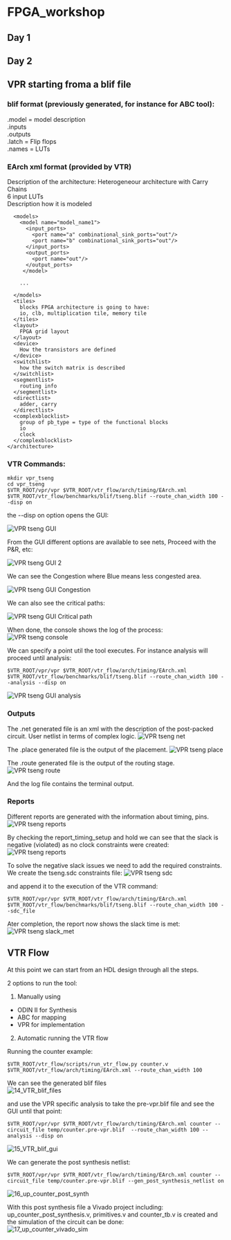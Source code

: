 # FPGA_workshop
## Day 1

## Day 2

## VPR starting froma a blif file

### blif format (previously generated, for instance for ABC tool):
.model = model description  
.inputs  
.outputs  
.latch = Flip flops  
.names = LUTs  

### EArch xml format (provided by VTR)
Description of the architecture: Heterogeneour architecture with Carry Chains  
6 input LUTs  
Description how it is modeled  
    <architecture>  

      <models>
        <model name="model_name1">
          <input_ports>
            <port name="a" combinational_sink_ports="out"/>
            <port name="b" combinational_sink_ports="out"/>
          </input_ports>
          <output_ports>
            <port name="out"/>
          </output_ports>
         </model>
        
        ...
        
      </models>
      <tiles>
        blocks FPGA architecture is going to have: 
        io, clb, multiplication tile, memory tile
      </tiles>
      <layout>
        FPGA grid layout
      </layout>
      <device>
        How the transistors are defined
      </device>
      <switchlist>
        how the switch matrix is described
      </switchlist>
      <segmentlist>
        routing info
      </segmentlist>
      <directlist>
        adder, carry
      </directlist>
      <complexblocklist>
        group of pb_type = type of the functional blocks
        io
        clock
      </complexblocklist>
    </architecture>
        
### VTR Commands:

    mkdir vpr_tseng
    cd vpr_tseng
    $VTR_ROOT/vpr/vpr $VTR_ROOT/vtr_flow/arch/timing/EArch.xml $VTR_ROOT/vtr_flow/benchmarks/blif/tseng.blif --route_chan_width 100 --disp on

the --disp on option opens the GUI:  

![VPR tseng GUI](/images/day2/01_VPR_GUI.JPG)

From the GUI different options are available to see nets, Proceed with the P&R, etc:

![VPR tseng GUI 2](/images/day2/02_VPR_GUI.JPG)

We can see the Congestion where Blue means less congested area.

![VPR tseng GUI Congestion](/images/day2/03_VPR_GUI_Congestion.JPG)

We can also see the critical paths:

![VPR tseng GUI Critical path](/images/day2/04_VPR_GUI_critical_path.JPG)

When done, the console shows the log of the process:
![VPR tseng console](/images/day2/05_VPR_console_done.JPG)


We can specify a point util the tool executes. For instance analysis will proceed until analysis:

    $VTR_ROOT/vpr/vpr $VTR_ROOT/vtr_flow/arch/timing/EArch.xml $VTR_ROOT/vtr_flow/benchmarks/blif/tseng.blif --route_chan_width 100 --analysis --disp on

![VPR tseng GUI analysis](/images/day2/06_VPR_analysis.JPG)

### Outputs  

The .net generated file is an xml with the description of the post-packed circuit. User netlist in terms of complex logic.
![VPR tseng net](/images/day2/07_VPR_tseng_net_out.JPG)

The .place generated file is the output of the placement.
![VPR tseng place](/images/day2/08_VPR_tseng_place_out.JPG)

The .route generated file is the output of the routing stage.
![VPR tseng route](/images/day2/09_VPR_tseng_route_out.JPG)

And the log file contains the terminal output.


### Reports

Different reports are generated with the information about timing, pins.  
![VPR tseng reports](/images/day2/10_VPR_reports.JPG)

By checking the report_timing_setup and hold we can see that the slack is negative (violated) as no clock constraints were created:  
![VPR tseng reports](/images/day2/11_VPR_report_timing_slack_violated.JPG)


To solve the negative slack issues we need to add the required constraints.  
We create the tseng.sdc constraints file: 
![VPR tseng sdc](/images/day2/12_VPR_sdc_constraints.JPG)

and append it to the execution of the VTR command:

    $VTR_ROOT/vpr/vpr $VTR_ROOT/vtr_flow/arch/timing/EArch.xml $VTR_ROOT/vtr_flow/benchmarks/blif/tseng.blif --route_chan_width 100 --sdc_file 

Ater completion, the report now shows the slack time is met:  
![VPR tseng slack_met](/images/day2/13_VPR_slack_met.JPG)


## VTR Flow

At this point we can start from an HDL design through all the steps.  

2 options to run the tool:
1. Manually using 
- ODIN II for Synthesis
- ABC for mapping
- VPR for implementation 
2. Automatic running the VTR flow

Running the counter example:  

    $VTR_ROOT/vtr_flow/scripts/run_vtr_flow.py counter.v $VTR_ROOT/vtr_flow/arch/timing/EArch.xml --route_chan_width 100

We can see the generated blif files  
![14_VTR_blif_files](/images/day2/14_VTR_blif_files.JPG)

and use the VPR specific analysis to take the pre-vpr.blif file and see the GUI until that point:  

    $VTR_ROOT/vpr/vpr $VTR_ROOT/vtr_flow/arch/timing/EArch.xml counter --circuit_file temp/counter.pre-vpr.blif  --route_chan_width 100 --analysis --disp on

![15_VTR_blif_gui](/images/day2/15_VTR_blif_gui.JPG)

We can generate the post synthesis netlist:

    $VTR_ROOT/vpr/vpr $VTR_ROOT/vtr_flow/arch/timing/EArch.xml counter --circuit_file temp/counter.pre-vpr.blif --gen_post_synthesis_netlist on
    
![16_up_counter_post_synth](/images/day2/16_up_counter_post_synth.JPG)

With this post synthesis file a Vivado project including: up_counter_post_synthesis.v, primitives.v and counter_tb.v is created and the simulation of the circuit can be done:  
![17_up_counter_vivado_sim](/images/day2/17_up_counter_vivado_sim.JPG)

